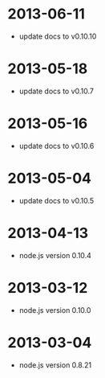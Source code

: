 2013-06-11
==================

 * update docs to  v0.10.10

2013-05-18
==================

 * update docs to  v0.10.7

2013-05-16
==================

 * update docs to  v0.10.6

2013-05-04
==================

 * update docs to  v0.10.5

2013-04-13
==================

 * node.js version 0.10.4

2013-03-12
==================

 * node.js version 0.10.0

2013-03-04
==================

 * node.js version 0.8.21
